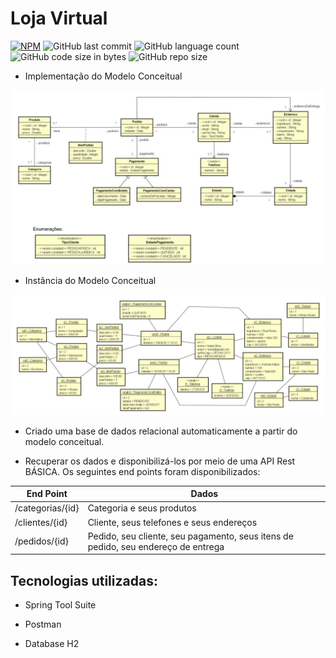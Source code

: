 # Loja Virtual
[![NPM](https://img.shields.io/npm/l/react)](https://github.com/fredericoahb/citacoes/blob/master/LICENSE) 
![GitHub last commit](https://img.shields.io/github/last-commit/fredericoahb/spring-boot-ionic-backend)
![GitHub language count](https://img.shields.io/github/languages/count/fredericoahb/spring-boot-ionic-backend)
![GitHub code size in bytes](https://img.shields.io/github/languages/code-size/fredericoahb/spring-boot-ionic-backend)
![GitHub repo size](https://img.shields.io/github/repo-size/fredericoahb/spring-boot-ionic-backend)

* Implementação do Modelo Conceitual
<img src="Diagrama de Classes Loja Virtual.png"/>

* Instância do Modelo Conceitual
<img src="Instancia do Modelo Conceitual.png"/>

* Criado uma base de dados relacional automaticamente a partir do modelo conceitual.

* Recuperar os dados e disponibilizá-los por meio de uma API Rest BÁSICA. Os seguintes end points foram disponibilizados:

| End Point  |  Dados  |
| ------------------- | ------------------- |
|  /categorias/{id} |  Categoria e seus produtos |
|  /clientes/{id} |  Cliente, seus telefones e seus endereços |
|  /pedidos/{id} |  Pedido, seu cliente, seu pagamento, seus itens de pedido, seu endereço de entrega |

## Tecnologias utilizadas:

* Spring Tool Suite

* Postman

* Database H2




